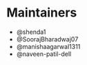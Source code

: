 <!--
Copyright (c) 2022 Dell Inc., or its subsidiaries. All Rights Reserved.

Licensed under the MPL, Version 2.0 (the "License");
you may not use this file except in compliance with the License.
You may obtain a copy of the License at

    https://www.mozilla.org/en-US/MPL/2.0/
-->

# Maintainers

* @shenda1 
* @SoorajBharadwaj07
* @manishaagarwal1311
* @naveen-patil-dell
